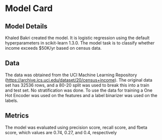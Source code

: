 # Model Card

## Model Details

Khaled Bakri created the model. It is logistic regression using the default hyperparameters in scikit-learn 1.3.0. The model task is to classify whether income exceeds $50K/yr based on census data.

## Data

The data was obtained from the UCI Machine Learning Repository (https://archive.ics.uci.edu/dataset/20/census+income). The original data set has 32536 rows, and a 80-20 split was used to break this into a train and test set. No stratification was done. To use the data for training a One Hot Encoder was used on the features and a label binarizer was used on the labels.

## Metrics
The model was evaluated using precision score, recall score, and fbeta score, which values are 0.74, 0.27, and 0.4, respectively
